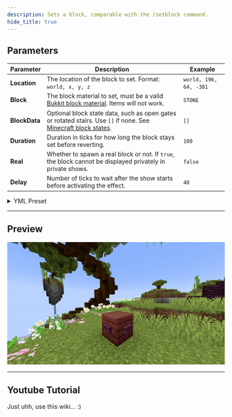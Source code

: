 ```yaml
---
description: Sets a block, comparable with the /setblock command.
hide_title: true
---
```


<DocHeading
icon="mdi:cube"
title="Set Block"
description="Sets a block on a location for a specified amount of time.">
</DocHeading>

## Parameters

| Parameter     | Description                                                                                                                                                 | Example                |
|---------------|-------------------------------------------------------------------------------------------------------------------------------------------------------------|------------------------|
| **Location**  | The location of the block to set. Format: <br />`world, x, y, z`                                                                                            | `world, 196, 64, -381` |
| **Block**     | The block material to set, must be a valid [Bukkit block material](https://hub.spigotmc.org/javadocs/bukkit/org/bukkit/Material.html). Items will not work. | `STONE`                |
| **BlockData** | Optional block state data, such as open gates or rotated stairs. Use `[]` if none. See [Minecraft block states](https://minecraft.wiki/w/Block_states).     | `[]`                   |
| **Duration**  | Duration in ticks for how long the block stays set before reverting.                                                                                        | `100`                  |
| **Real**      | Whether to spawn a real block or not. If `true`, the block cannot be displayed privately in private shows.                                                  | `false`                |
| **Delay**     | Number of ticks to wait after the show starts before activating the effect.                                                                                 | `40`                   |

<details>
<summary>YML Preset</summary>

```yaml
'1':
  Type: SET_BLOCK
  Location: world, 0, 0, 0
  Block: STONE
  BlockData: []
  Duration: 100
  Delay: 0
  Real: false
```

</details>

---

## Preview

![Set Block Preview](../assets/previews/set_block.gif)

---

## Youtube Tutorial

Just uhh, use this wiki... :)
